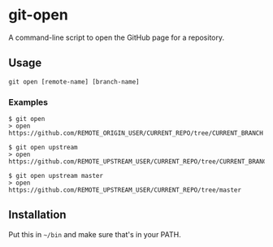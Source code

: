 # git-open
A command-line script to open the GitHub page for a repository.

## Usage
    git open [remote-name] [branch-name]

### Examples
    $ git open
    > open https://github.com/REMOTE_ORIGIN_USER/CURRENT_REPO/tree/CURRENT_BRANCH

    $ git open upstream
    > open https://github.com/REMOTE_UPSTREAM_USER/CURRENT_REPO/tree/CURRENT_BRANCH

    $ git open upstream master
    > open https://github.com/REMOTE_UPSTREAM_USER/CURRENT_REPO/tree/master


## Installation

Put this in `~/bin` and make sure that's in your PATH.


